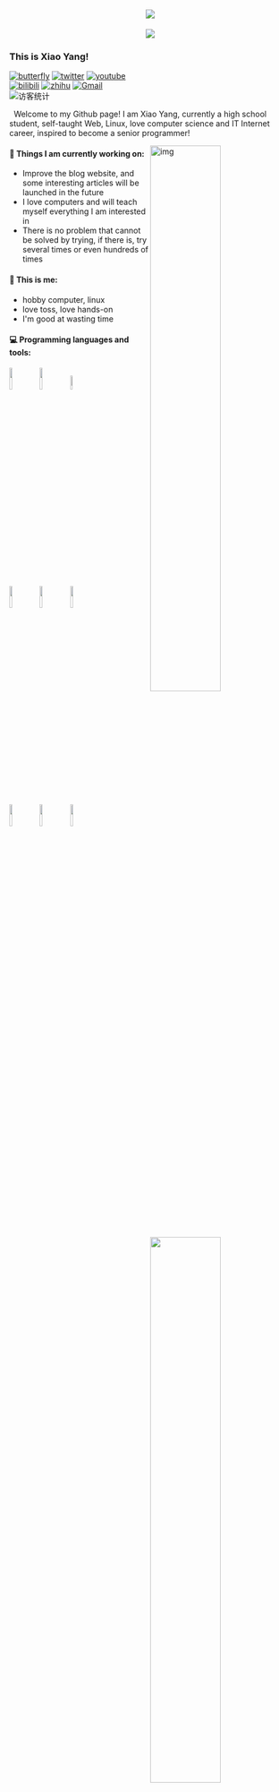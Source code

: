 <!-- 动态打字效果 -->
<h1 align="center">
  <a href="https://adunm.top/">
    <img src="https://readme-typing-svg.herokuapp.com/?lines=console.log(%E2%80%9CHello,%20World!%E2%80%9D);Hi%20there%20%F0%9F%91%8B&center=true&size=27">
  </a>
</h1>
<!-- 贪吃蛇代码贡献图 -->
<div align="center"><img src="https://cdn.jsdelivr.net/gh/ylanw/ylanw@output/github-contribution-grid-snake.svg" /></div>

### This is Xiao Yang!

[![butterfly](https://img.shields.io/badge/Website-%E4%B8%AA%E4%BA%BA%E7%BD%91%E7%AB%99-blue?logo=Hexo&style=flat)](https://adunm.top)
[![twitter](https://img.shields.io/badge/twitter-%E6%8E%A8%E7%89%B9-blue?logo=twitter&style=flat)](https://twitter.com/Ylanblog)
[![youtube](https://img.shields.io/badge/Youtube-%E6%B2%B9%E7%AE%A1-c32136?logo=youtube&style=flat)](https://www.youtube.com/channel/UCg-_ZZjbp82ckHUw5JGJZEw)  
[![bilibili](https://img.shields.io/badge/BiliBili-B%E7%AB%99-ff69b4?logo=bilibili&style=flat)](https://space.bilibili.com/452133758)
[![zhihu](https://img.shields.io/badge/zhihu-%E7%9F%A5%E4%B9%8E-blue?logo=zhihu&style=flat)](https://www.zhihu.com/people/sui-feng-58-16-57)
[![Gmail](https://img.shields.io/badge/-Gmail-c14438?style=flat&logo=Gmail&logoColor=white)](mailto:yl3572066061@gmail.com)  
<img src="https://visitor-badge.glitch.me/badge?page_id=Ylanw" alt="访客统计" /></div>

&nbsp;&nbsp;Welcome to my Github page! I am Xiao Yang, currently a high school student, self-taught Web, Linux, love computer science and IT Internet career, inspired 
to become a senior programmer!

<img align="right" alt="img" src="https://cdn.jsdelivr.net/npm/ylan-blog@1.0.13/webp/github.webp" width="50%" height="auto" />


#### 🌱 Things I am currently working on: 
- Improve the blog website, and some interesting articles will be launched in the future  
- I love computers and will teach myself everything I am interested in
- There is no problem that cannot be solved by trying, if there is, try several times or even hundreds of times

#### :muscle: This is me:
- hobby computer, linux
- love toss, love hands-on
- I'm good at wasting time

#### :computer: Programming languages and tools: 
<p>
	<img width="50%" align="right" src="https://github-readme-stats.vercel.app/api?username=Ylanw&show_icons=true&hide_border=true" />

<code><img width="10%" src="https://www.vectorlogo.zone/logos/java/java-ar21.svg"></code>
<code><img width="10%" src="https://www.vectorlogo.zone/logos/python/python-ar21.svg"></code>
<code><img width="8%" src="https://www.vectorlogo.zone/logos/r-project/r-project-icon.svg"></code>
<br />
<code><img width="10%" src="https://www.vectorlogo.zone/logos/pocoo_flask/pocoo_flask-ar21.svg"></code>
<code><img width="10%" src="https://www.vectorlogo.zone/logos/mysql/mysql-ar21.svg"></code>
<code><img width="10%" src="https://www.vectorlogo.zone/logos/mongodb/mongodb-ar21.svg"></code>
<br />
<code><img width="10%" src="https://www.vectorlogo.zone/logos/apache_spark/apache_spark-ar21.svg"></code>
<code><img width="10%" src="https://www.vectorlogo.zone/logos/apache_hadoop/apache_hadoop-ar21.svg"></code>
<code><img width="10%" src="https://www.vectorlogo.zone/logos/git-scm/git-scm-ar21.svg"></code>
</p>
